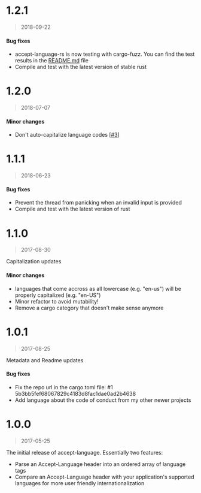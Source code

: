 # 1.2.1

> 2018-09-22

#### Bug fixes

- accept-language-rs is now testing with cargo-fuzz. You can find the test results in the [README.md](README.md) file
- Compile and test with the latest version of stable rust

# 1.2.0

> 2018-07-07

#### Minor changes

- Don't auto-capitalize language codes [[#3](https://github.com/mike-engel/accept-language-rs/pull/3)]

# 1.1.1

> 2018-06-23

#### Bug fixes

- Prevent the thread from panicking when an invalid input is provided
- Compile and test with the latest version of rust

# 1.1.0

> 2017-08-30

Capitalization updates

#### Minor changes

- languages that come accross as all lowercase (e.g. "en-us") will be properly capitalized (e.g. "en-US")
- Minor refactor to avoid mutability!
- Remove a cargo category that doesn't make sense anymore

# 1.0.1

> 2017-08-25

Metadata and Readme updates

#### Bug fixes

- Fix the repo url in the cargo.toml file: #1 5b3bb5fef68067829c4183d8fac1dae0ad2b4638
- Add language about the code of conduct from my other newer projects

# 1.0.0

> 2017-05-25

The initial release of accept-language. Essentially two features:

- Parse an Accept-Language header into an ordered array of language tags
- Compare an Accept-Language header with your application's supported languages for more user friendly internationalization
